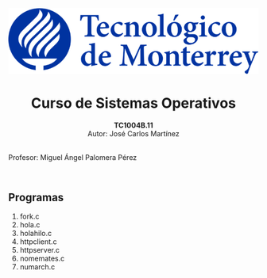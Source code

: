 <div align="center"><img src="./images/Logo_Tec_azul.png"></div>
<h1 align="center">Curso de Sistemas Operativos</h1>
<p align="center"><strong>TC1004B.11</strong>
<br align="center">Autor: José Carlos Martínez</p>
<br align="center">Profesor: Miguel Ángel Palomera Pérez</p>
<br/>


<h2>Programas</h2>

1. fork.c
2. hola.c
3. holahilo.c
4. httpclient.c
5. httpserver.c
6. nomemates.c
7. numarch.c



